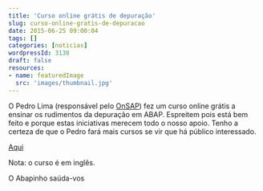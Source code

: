 ```yaml
---
title: 'Curso online grátis de depuração'
slug: curso-online-gratis-de-depuracao
date: 2015-06-25 09:00:04
tags: []
categories: [noticias]
wordpressId: 3138
draft: false
resources:
- name: featuredImage
  src: 'images/thumbnail.jpg'
---
```

O Pedro Lima (responsável pelo [OnSAP][1]) fez um curso online grátis a ensinar os rudimentos da depuração em ABAP. Espreitem pois está bem feito e porque estas iniciativas merecem todo o nosso apoio. Tenho a certeza de que o Pedro fará mais cursos se vir que há público interessado.

[Aqui][2]

Nota: o curso é em inglês.

O Abapinho saúda-vos

   [1]: https://www.onsap.com/
   [2]: https://academy.onsap.com
